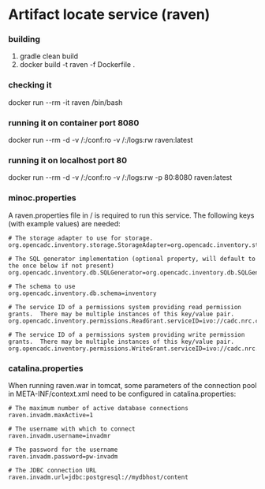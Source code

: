 # Artifact locate service (raven)

### building

1. gradle clean build
2. docker build -t raven -f Dockerfile .

### checking it
docker run --rm -it raven /bin/bash

### running it on container port 8080
docker run --rm -d -v /<myconfigdiar>:/conf:ro -v /<mylogdir>:/logs:rw raven:latest

### running it on localhost port 80
docker run --rm -d -v /<myconfigdir>:/conf:ro -v /<mylogdir>:/logs:rw -p 80:8080 raven:latest

### minoc.properties
A raven.properties file in /<myconfigdir> is required to run this service.  The following keys (with example values) are needed:

```
# The storage adapter to use for storage.
org.opencadc.inventory.storage.StorageAdapter=org.opencadc.inventory.storage.fs.FileSystemStorageAdapter

# The SQL generator implementation (optional property, will default to the once below if not present)
org.opencadc.inventory.db.SQLGenerator=org.opencadc.inventory.db.SQLGenerator

# The schema to use
org.opencadc.inventory.db.schema=inventory

# The service ID of a permissions system providing read permission grants.  There may be multiple instances of this key/value pair.
org.opencadc.inventory.permissions.ReadGrant.serviceID=ivo://cadc.nrc.ca/servicewithperms

# The service ID of a permissions system providing write permission grants.  There may be multiple instances of this key/value pair.
org.opencadc.inventory.permissions.WriteGrant.serviceID=ivo://cadc.nrc.ca/servicewithperms
```

### catalina.properties
When running raven.war in tomcat, some parameters of the connection pool in META-INF/context.xml need
to be configured in catalina.properties:

```
# The maximum number of active database connections
raven.invadm.maxActive=1

# The username with which to connect
raven.invadm.username=invadmr

# The password for the username
raven.invadm.password=pw-invadm

# The JDBC connection URL
raven.invadm.url=jdbc:postgresql://mydbhost/content
```
